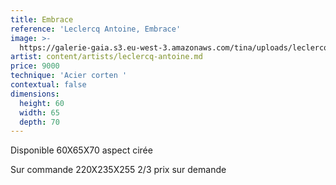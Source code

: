 ```yaml
---
title: Embrace
reference: 'Leclercq Antoine, Embrace'
image: >-
  https://galerie-gaia.s3.eu-west-3.amazonaws.com/tina/uploads/leclercq-antoine/galerie-gaia-leclercq-antoine-embrase.jpg
artist: content/artists/leclercq-antoine.md
price: 9000
technique: 'Acier corten '
contextual: false
dimensions:
  height: 60
  width: 65
  depth: 70
---
```


Disponible 60X65X70 aspect cirée

Sur commande 220X235X255 2/3 prix sur demande
